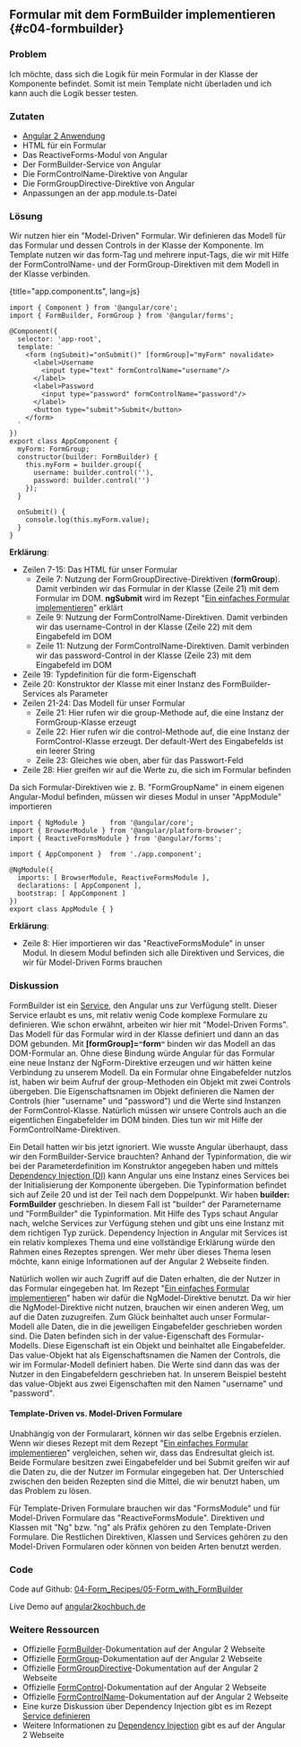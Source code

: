 ## Formular mit dem FormBuilder implementieren {#c04-formbuilder}

### Problem

Ich möchte, dass sich die Logik für mein Formular in der Klasse der Komponente befindet. Somit ist mein Template nicht überladen und ich kann auch die Logik besser testen.

### Zutaten
* [Angular 2 Anwendung](#c02-angular-app)
* HTML für ein Formular
* Das ReactiveForms-Modul von Angular
* Der FormBuilder-Service von Angular
* Die FormControlName-Direktive von Angular
* Die FormGroupDirective-Direktive von Angular
* Anpassungen an der app.module.ts-Datei

### Lösung

Wir nutzen hier ein "Model-Driven" Formular. Wir definieren das Modell für das Formular und dessen Controls in der Klasse der Komponente.
Im Template nutzen wir das form-Tag und mehrere input-Tags, die wir mit Hilfe der FormControlName- und der FormGroup-Direktiven mit dem Modell in der Klasse verbinden.

{title="app.component.ts", lang=js}
```
import { Component } from '@angular/core';
import { FormBuilder, FormGroup } from '@angular/forms';

@Component({
  selector: 'app-root',
  template: `
    <form (ngSubmit)="onSubmit()" [formGroup]="myForm" novalidate>
      <label>Username
        <input type="text" formControlName="username"/>
      </label>
      <label>Password
        <input type="password" formControlName="password"/>
      </label>
      <button type="submit">Submit</button>
    </form>
  `
})
export class AppComponent {
  myForm: FormGroup;
  constructor(builder: FormBuilder) {
    this.myForm = builder.group({
      username: builder.control(''),
      password: builder.control('')
    });
  }

  onSubmit() {
    console.log(this.myForm.value);
  }
}
```

__Erklärung__:

* Zeilen 7-15: Das HTML für unser Formular
  * Zeile 7: Nutzung der FormGroupDirective-Direktiven (__formGroup__). Damit verbinden wir das Formular in der Klasse (Zeile 21) mit dem Formular im DOM. __ngSubmit__ wird im Rezept "[Ein einfaches Formular implementieren](#c04-simple-form)" erklärt
  * Zeile 9: Nutzung der FormControlName-Direktiven. Damit verbinden wir das username-Control in der Klasse (Zeile 22) mit dem Eingabefeld im DOM
  * Zeile 11: Nutzung der FormControlName-Direktiven. Damit verbinden wir das password-Control in der Klasse (Zeile 23) mit dem Eingabefeld im DOM
* Zeile 19: Typdefinition für die form-Eigenschaft
* Zeile 20: Konstruktor der Klasse mit einer Instanz des FormBuilder-Services als Parameter
* Zeilen 21-24: Das Modell für unser Formular
  * Zeile 21: Hier rufen wir die group-Methode auf, die eine Instanz der FormGroup-Klasse erzeugt
  * Zeile 22: Hier rufen wir die control-Methode auf, die eine Instanz der FormControl-Klasse erzeugt. Der default-Wert des Eingabefelds ist ein leerer String
  * Zeile 23: Gleiches wie oben, aber für das Passwort-Feld
* Zeile 28: Hier greifen wir auf die Werte zu, die sich im Formular befinden

Da sich Formular-Direktiven wie z. B. "FormGroupName" in einem eigenen Angular-Modul befinden, müssen wir dieses Modul in unser "AppModule" importieren

```
import { NgModule }      from '@angular/core';
import { BrowserModule } from '@angular/platform-browser';
import { ReactiveFormsModule } from '@angular/forms';

import { AppComponent }  from './app.component';

@NgModule({
  imports: [ BrowserModule, ReactiveFormsModule ],
  declarations: [ AppComponent ],
  bootstrap: [ AppComponent ]
})
export class AppModule { }
```

__Erklärung__:

* Zeile 8: Hier importieren wir das "ReactiveFormsModule" in unser Modul. In diesem Modul befinden sich alle Direktiven und Services, die wir für Model-Driven Forms brauchen

### Diskussion

FormBuilder ist ein [Service](#gl-service), den Angular uns zur Verfügung stellt.
Dieser Service erlaubt es uns, mit relativ wenig Code komplexe Formulare zu definieren.
Wie schon erwähnt, arbeiten wir hier mit "Model-Driven Forms".
Das Modell für das Formular wird in der Klasse definiert und dann an das DOM gebunden.
Mit __[formGroup]=`"`form`"`__ binden wir das Modell an das DOM-Formular an.
Ohne diese Bindung würde Angular für das Formular eine neue Instanz der NgForm-Direktive erzeugen und wir hätten keine Verbindung zu unserem Modell.
Da ein Formular ohne Eingabefelder nutzlos ist, haben wir beim Aufruf der group-Methoden ein Objekt mit zwei Controls übergeben.
Die Eigenschaftsnamen im Objekt definieren die Namen der Controls (hier "username" und "password") und die Werte sind Instanzen der FormControl-Klasse.
Natürlich müssen wir unsere Controls auch an die eigentlichen Eingabefelder im DOM binden.
Dies tun wir mit Hilfe der FormControlName-Direktiven.

Ein Detail hatten wir bis jetzt ignoriert.
Wie wusste Angular überhaupt, dass wir den FormBuilder-Service brauchten?
Anhand der Typinformation, die wir bei der Parameterdefinition im Konstruktor angegeben haben und mittels [Dependency Injection (DI)](#gl-di) kann Angular uns eine Instanz eines Services bei der Initialisierung der Komponente übergeben.
Die Typinformation befindet sich auf Zeile 20 und ist der Teil nach dem Doppelpunkt.
Wir haben __builder: FormBuilder__ geschrieben. In diesem Fall ist "builder" der Parametername und "FormBuilder" die Typinformation.
Mit Hilfe des Typs schaut Angular nach, welche Services zur Verfügung stehen und gibt uns eine Instanz mit dem richtigen Typ zurück.
Dependency Injection in Angular mit Services ist ein relativ komplexes Thema und eine vollständige Erklärung würde den Rahmen eines Rezeptes sprengen.
Wer mehr über dieses Thema lesen möchte, kann einige Informationen auf der Angular 2 Webseite finden.

Natürlich wollen wir auch Zugriff auf die Daten erhalten, die der Nutzer in das Formular eingegeben hat.
Im Rezept "[Ein einfaches Formular implementieren](#c04-simple-form)" haben wir dafür die NgModel-Direktive benutzt.
Da wir hier die NgModel-Direktive nicht nutzen, brauchen wir einen anderen Weg, um auf die Daten zuzugreifen.
Zum Glück beinhaltet auch unser Formular-Modell alle Daten, die in die jeweiligen Eingabefelder geschrieben worden sind.
Die Daten befinden sich in der value-Eigenschaft des Formular-Modells.
Diese Eigenschaft ist ein Objekt und beinhaltet alle Eingabefelder.
Das value-Objekt hat als Eigenschaftsnamen die Namen der Controls, die wir im Formular-Modell definiert haben.
Die Werte sind dann das was der Nutzer in den Eingabefeldern geschrieben hat.
In unserem Beispiel besteht das value-Objekt aus zwei Eigenschaften mit den Namen "username" und "password".

#### Template-Driven vs. Model-Driven Formulare

Unabhängig von der Formularart, können wir das selbe Ergebnis erzielen.
Wenn wir dieses Rezept mit dem Rezept "[Ein einfaches Formular implementieren](#c04-simple-form)" vergleichen, sehen wir, dass das Endresultat gleich ist.
Beide Formulare besitzen zwei Eingabefelder und bei Submit greifen wir auf die Daten zu, die der Nutzer im Formular eingegeben hat.
Der Unterschied zwischen den beiden Rezepten sind die Mittel, die wir benutzt haben, um das Problem zu lösen.

Für Template-Driven Formulare brauchen wir das "FormsModule" und für Model-Driven Formulare das "ReactiveFormsModule".
Direktiven und Klassen mit "Ng" bzw. "ng" als Präfix gehören zu den Template-Driven Formulare.
Die Restlichen Direktiven, Klassen und Services gehören zu den Model-Driven Formularen oder können von beiden Arten benutzt werden.

### Code

Code auf Github: [04-Form\_Recipes/05-Form\_with\_FormBuilder](https://github.com/jsperts/angular2_kochbuch_code/tree/master/04-Form_Recipes/05-Form_with_FormBuilder)

Live Demo auf [angular2kochbuch.de](http://angular2kochbuch.de/examples/code/04-Form_Recipes/05-Form_with_FormBuilder/index.html)

### Weitere Ressourcen

* Offizielle [FormBuilder](https://angular.io/docs/ts/latest/api/forms/index/FormBuilder-class.html)-Dokumentation auf der Angular 2 Webseite
* Offizielle [FormGroup](https://angular.io/docs/ts/latest/api/forms/index/FormGroup-class.html)-Dokumentation auf der Angular 2 Webseite
* Offizielle [FormGroupDirective](https://angular.io/docs/ts/latest/api/forms/index/FormGroupDirective-directive.html)-Dokumentation auf der Angular 2 Webseite
* Offizielle [FormControl](https://angular.io/docs/ts/latest/api/forms/index/FormControl-class.html)-Dokumentation auf der Angular 2 Webseite
* Offizielle [FormControlName](https://angular.io/docs/ts/latest/api/forms/index/FormControlName-directive.html)-Dokumentation auf der Angular 2 Webseite
* Eine kurze Diskussion über Dependency Injection gibt es im Rezept [Service definieren](#c02-define-service)
* Weitere Informationen zu [Dependency Injection](https://angular.io/docs/ts/latest/guide/dependency-injection.html) gibt es auf der Angular 2 Webseite

